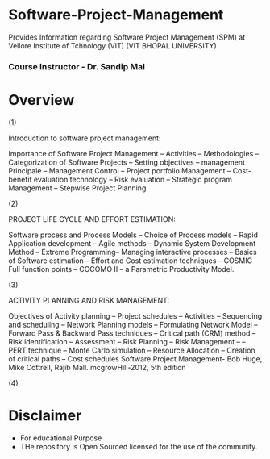 # Software-Project-Management
Provides Information regarding Software Project Management (SPM) at Vellore Institute of Tchnology (VIT) (VIT BHOPAL UNIVERSITY)

### Course Instructor - Dr. Sandip Mal 

# Overview 

(1)


Introduction to software project management:

Importance of Software Project Management –
Activities – Methodologies – Categorization of
Software Projects – Setting objectives –
management Principale – Management Control –
Project portfolio Management – Cost-benefit
evaluation technology – Risk evaluation – Strategic
program Management – Stepwise Project Planning.


(2)


PROJECT LIFE CYCLE AND EFFORT ESTIMATION:

Software process and Process Models – Choice of
Process models – Rapid Application development
– Agile methods – Dynamic System Development
Method – Extreme Programming– Managing
interactive processes – Basics of Software
estimation – Effort and Cost estimation
techniques – COSMIC Full function points –
COCOMO II – a Parametric Productivity Model.


(3)


ACTIVITY PLANNING AND RISK MANAGEMENT:

Objectives of Activity planning – Project schedules
– Activities – Sequencing and scheduling –
Network Planning models – Formulating Network
Model – Forward Pass & Backward Pass
techniques – Critical path (CRM) method – Risk
identification – Assessment – Risk Planning – Risk
Management – – PERT technique – Monte Carlo
simulation – Resource Allocation – Creation of
critical paths – Cost schedules
Software Project Management- Bob Huge,
Mike Cottrell, Rajib Mall. mcgrowHill-2012, 5th
edition


(4)



# Disclaimer 

* For educational Purpose 
* THe repository is Open Sourced licensed for the use of the community. 
